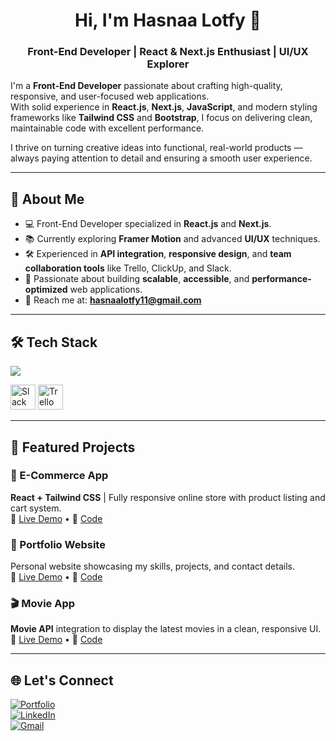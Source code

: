 <h1 align="center">Hi, I'm Hasnaa Lotfy 👋</h1>
<h3 align="center">Front-End Developer | React & Next.js Enthusiast | UI/UX Explorer</h3>

I'm a **Front-End Developer** passionate about crafting high-quality, responsive, and user-focused web applications.  
With solid experience in **React.js**, **Next.js**, **JavaScript**, and modern styling frameworks like **Tailwind CSS** and **Bootstrap**, I focus on delivering clean, maintainable code with excellent performance.  

I thrive on turning creative ideas into functional, real-world products — always paying attention to detail and ensuring a smooth user experience.

---

## 🚀 About Me

- 💻 Front-End Developer specialized in **React.js** and **Next.js**.
- 📚 Currently exploring **Framer Motion** and advanced **UI/UX** techniques.
- 🛠 Experienced in **API integration**, **responsive design**, and **team collaboration tools** like Trello, ClickUp, and Slack.
- 🎯 Passionate about building **scalable**, **accessible**, and **performance-optimized** web applications.
- 📩 Reach me at: **hasnaalotfy11@gmail.com**

---

## 🛠 Tech Stack

<p>
  <img src="https://skillicons.dev/icons?i=html,css,js,react,next,tailwind,bootstrap,git,github,vscode" />
</p>
<p>
  <img src="https://cdn.jsdelivr.net/gh/devicons/devicon/icons/slack/slack-original.svg" width="40" height="40" alt="Slack" />
  <img src="https://cdn.jsdelivr.net/gh/devicons/devicon/icons/trello/trello-plain.svg" width="40" height="40" alt="Trello" />
</p>

---

## 📂 Featured Projects

### 🛒 E-Commerce App  
**React + Tailwind CSS** | Fully responsive online store with product listing and cart system.  
🔗 [Live Demo](https://ecommerce-hasnaa.vercel.app) • 🔗 [Code](https://github.com/hasnaa-lotfy/ecommerce-app)

### 🎨 Portfolio Website  
Personal website showcasing my skills, projects, and contact details.  
🔗 [Live Demo](https://hasnaa-portfolio.vercel.app) • 🔗 [Code](https://github.com/hasnaa-lotfy/portfolio)

### 🎬 Movie App  
**Movie API** integration to display the latest movies in a clean, responsive UI.  
🔗 [Live Demo](https://movie-hasnaa.vercel.app) • 🔗 [Code](https://github.com/hasnaa-lotfy/movie-app)

---

## 🌐 Let's Connect

[![Portfolio](https://img.shields.io/badge/Portfolio-000000?style=for-the-badge&logo=githubpages&logoColor=white)](https://portfoliohasnaa.netlify.app/)  
[![LinkedIn](https://img.shields.io/badge/LinkedIn-blue?logo=linkedin&style=for-the-badge)](https://www.linkedin.com/in/hasnaa-lotfy)  
[![Gmail](https://img.shields.io/badge/Gmail-red?logo=gmail&style=for-the-badge)](mailto:hasnaalotfy11@gmail.com)
